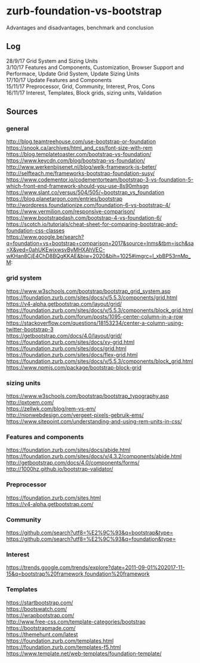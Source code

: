 # zurb-foundation-vs-bootstrap
Advantages and disadvantages, benchmark and conclusion

## Log
28/9/17 Grid System and Sizing Units  
3/10/17 Features and Components, Customization, Browser Support and Performace, Update Grid System, Update Sizing Units  
17/10/17 Update Features and Components  
15/11/17 Preprocessor, Grid, Community, Interest, Pros, Cons  
16/11/17 Interest, Templates, Block grids, sizing units, Validation  

## Sources
### general
http://blog.teamtreehouse.com/use-bootstrap-or-foundation  
https://snook.ca/archives/html_and_css/font-size-with-rem  
https://blog.templatetoaster.com/bootstrap-vs-foundation/  
https://www.keycdn.com/blog/bootstrap-vs-foundation/  
http://www.werkenbijsenet.nl/blog/welk-framework-is-beter/  
http://selfteach.me/frameworks-bootstrap-foundation-susy/  
https://www.codementor.io/codementorteam/bootstrap-3-vs-foundation-5-which-front-end-framework-should-you-use-8s90mhsgn  
https://www.slant.co/versus/504/505/~bootstrap_vs_foundation  
https://blog.planetargon.com/entries/bootstrap  
http://wordpress.foundationize.com/foundation-6-vs-bootstrap-4/  
https://www.vermilion.com/responsive-comparison/  
https://www.bootstrapdash.com/bootstrap-4-vs-foundation-6/  
https://scotch.io/tutorials/cheat-sheet-for-comparing-bootstrap-and-foundation-css-classes  
https://www.google.be/search?q=foundation+vs+bootstrap+comparison+2017&source=lnms&tbm=isch&sa=X&ved=0ahUKEwixwsvByMHXAhVEC-wKHan8CjE4ChD8BQgKKAE&biw=2020&bih=1025#imgrc=I_xbBP53rnMp_M:  

### grid system
https://www.w3schools.com/bootstrap/bootstrap_grid_system.asp  
https://foundation.zurb.com/sites/docs/v/5.5.3/components/grid.html  
https://v4-alpha.getbootstrap.com/layout/grid/  
https://foundation.zurb.com/sites/docs/v/5.5.3/components/block_grid.html  
https://foundation.zurb.com/forum/posts/1095-center-column-in-a-row  
https://stackoverflow.com/questions/18153234/center-a-column-using-twitter-bootstrap-3  
https://getbootstrap.com/docs/4.0/layout/grid/  
https://foundation.zurb.com/sites/docs/xy-grid.html  
https://foundation.zurb.com/sites/docs/grid.html  
https://foundation.zurb.com/sites/docs/flex-grid.html  
https://foundation.zurb.com/sites/docs/v/5.5.3/components/block_grid.html  
https://www.npmjs.com/package/bootstrap-block-grid  

### sizing units
https://www.w3schools.com/bootstrap/bootstrap_typography.asp  
http://pxtoem.com/  
https://zellwk.com/blog/rem-vs-em/  
http://nionwebdesign.com/vergeet-pixels-gebruik-ems/  
https://www.sitepoint.com/understanding-and-using-rem-units-in-css/  

### Features and components
https://foundation.zurb.com/sites/docs/abide.html  
https://foundation.zurb.com/sites/docs/v/4.3.2/components/abide.html  
http://getbootstrap.com/docs/4.0/components/forms/  
http://1000hz.github.io/bootstrap-validator/  

### Preprocessor
https://foundation.zurb.com/sites.html  
https://v4-alpha.getbootstrap.com/  


### Community
https://github.com/search?utf8=%E2%9C%93&q=bootstrap&type=  
https://github.com/search?utf8=%E2%9C%93&q=foundation&type=  

### Interest
https://trends.google.com/trends/explore?date=2011-09-01%202017-11-15&q=bootstrap%20framework,foundation%20framework  

### Templates
https://startbootstrap.com/  
https://bootswatch.com/  
https://wrapbootstrap.com/  
http://www.free-css.com/template-categories/bootstrap  
https://bootstrapmade.com/  
https://themehunt.com/latest  
https://foundation.zurb.com/templates.html  
https://foundation.zurb.com/templates-f5.html  
https://www.template.net/web-templates/foundation-template/  





